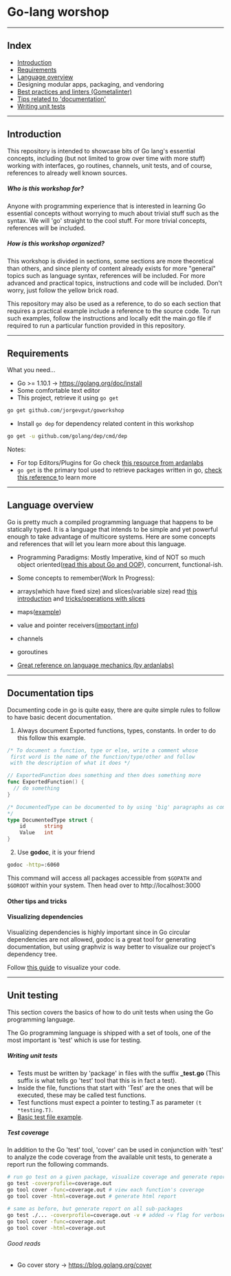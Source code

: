 # Go-lang worshop
---

## Index

* [Introduction](https://github.com/jorgevgut/goworkshop#introduction)
* [Requirements](https://github.com/jorgevgut/goworkshop#requirements)
* [Language overview](https://github.com/jorgevgut/goworkshop#language-overview)
* Designing modular apps, packaging, and vendoring
* [Best practices and linters (Gometalinter)](https://github.com/jorgevgut/goworkshop#best-practices)
* [Tips related to 'documentation'](https://github.com/jorgevgut/goworkshop#documentation-tips)
* [Writing unit tests](https://github.com/jorgevgut/goworkshop#unit-testing)
---
## Introduction

This repository is intended to showcase bits of Go lang's essential concepts, including (but not limited to grow over time with more stuff) working with interfaces, go routines, channels, unit tests, and of course,  references to already well known sources.

##### Who is this workshop for?

Anyone with programming experience that is interested in learning Go essential concepts without worrying to much about trivial stuff such as the syntax. We will 'go' straight to the cool stuff. For more trivial concepts, references will be included.

##### How is this workshop organized?

This workshop is divided in sections, some sections are more theoretical than others, and since plenty of content already exists for more "general" topics such as language syntax, references will be included. For more advanced and practical topics, instructions and code will be included. Don't worry, just follow the yellow brick road.


This repository may also be used as a reference, to do so each section that requires a practical example include a reference to the source code. To run such examples, follow the instructions and locally edit the main.go file if required to run a particular function provided in this repository.

---
## Requirements

What you need...

* Go >= 1.10.1 -> https://golang.org/doc/install
* Some comfortable text editor
* This project, retrieve it using `go get`
```bash
go get github.com/jorgevgut/goworkshop
```
* Install `go dep` for dependency related content in this workshop
```bash
go get -u github.com/golang/dep/cmd/dep
```

Notes:
- For top Editors/Plugins for Go check [this resource from ardanlabs](https://github.com/ardanlabs/gotraining#editors)
- `go get` is the primary tool used to retrieve packages written in go, [check this reference ](https://golang.org/cmd/go/#hdr-Download_and_install_packages_and_dependencies) to learn more

---
## Language overview
Go is pretty much a compiled programming language that happens to be statically typed. It is a language that intends to be simple and yet powerful enough to take advantage of multicore systems. Here are some concepts and references that will let you learn more about this language.

* Programming Paradigms: Mostly Imperative, kind of NOT so much object oriented([read this about Go and OOP](https://golang.org/doc/faq#Is_Go_an_object-oriented_language)), concurrent, functional-ish.

* Some concepts to remember(Work In Progress):
 * arrays(which have fixed size) and slices(variable size) read [this introduction](https://blog.golang.org/go-slices-usage-and-internals) and [tricks/operations with slices](https://github.com/golang/go/wiki/SliceTricks)
 * maps([example](https://gobyexample.com/maps))
 * value and pointer receivers([important info](https://stackoverflow.com/questions/27775376/value-receiver-vs-pointer-receiver-in-golang))
 * channels
 * goroutines

* [Great reference on language mechanics (by ardanlabs)](https://github.com/ardanlabs/gotraining/blob/master/topics/courses/go/language/README.md)

---
## Documentation tips

Documenting code in go is quite easy, there are quite simple rules to follow to have basic decent documentation.

1.  Always document Exported functions, types, constants. In order to do this follow this example.

```go
/* To document a function, type or else, write a comment whose
 first word is the name of the function/type/other and follow
 with the description of what it does */

// ExportedFunction does something and then does something more
func ExportedFunction() {
  // do something
}

/* DocumentedType can be documented to by using 'big' paragraphs as comments
*/
type DocumentedType struct {
    id      string
    Value   int
}
```

2. Use **godoc**, it is your friend
```sh
godoc -http=:6060
```
This command will access all packages accessible from `$GOPATH` and `$GOROOT` within your system. Then head over to http://localhost:3000

#### Other tips and tricks

#### Visualizing dependencies
Visualizing dependencies is highly important since in Go circular dependencies are not allowed, godoc is a great tool for generating documentation, but using graphviz is way better to visualize our project's dependency tree.

Follow [this guide](https://golang.github.io/dep/docs/daily-dep.html#visualizing-dependencies) to visualize your code.

---
## Unit testing

This section covers the basics of how to do unit tests when using the Go programming language.

The Go programming language is shipped with a set of tools, one of the most important is 'test' which is use for testing.

##### Writing unit tests

* Tests must be written by 'package' in files with the suffix     **_test.go** (This suffix is what tells go 'test' tool that this is in fact a test).
* Inside the file, functions that start with 'Test' are the ones that will be executed, these may be called test functions.
* Test functions must expect a pointer to testing.T as parameter  ```(t *testing.T)```.
 * [Basic test file example](https://github.com/jorgevgut/goworkshop/blob/master/example_1_test.go).

##### Test coverage

In addition to the Go 'test' tool, 'cover' can be used in conjunction with 'test' to analyze the code coverage from the available unit tests, to generate a report run the following commands.

```bash
# run go test on a given package, visualize coverage and generate report
go test -coverprofile=coverage.out
go tool cover -func=coverage.out # view each function's coverage
go tool cover -html=coverage.out # generate html report

# same as before, but generate report on all sub-packages
go test ./... -coverprofile=coverage.out -v # added -v flag for verbose
go tool cover -func=coverage.out
go tool cover -html=coverage.out
```

###### Good reads
* Go cover story -> https://blog.golang.org/cover
